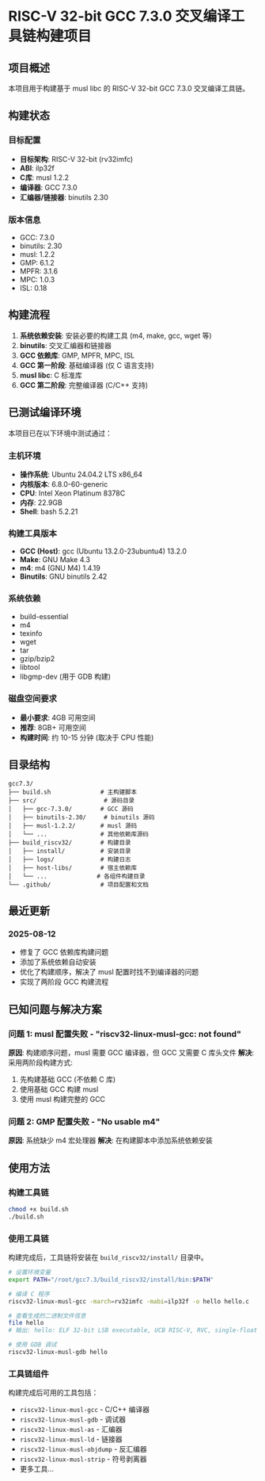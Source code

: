 # RISC-V 32-bit GCC 7.3.0 交叉编译工具链构建项目

## 项目概述

本项目用于构建基于 musl libc 的 RISC-V 32-bit GCC 7.3.0 交叉编译工具链。

## 构建状态

### 目标配置
- **目标架构**: RISC-V 32-bit (rv32imfc)
- **ABI**: ilp32f  
- **C库**: musl 1.2.2
- **编译器**: GCC 7.3.0
- **汇编器/链接器**: binutils 2.30

### 版本信息
- GCC: 7.3.0
- binutils: 2.30
- musl: 1.2.2
- GMP: 6.1.2
- MPFR: 3.1.6
- MPC: 1.0.3
- ISL: 0.18

## 构建流程

1. **系统依赖安装**: 安装必要的构建工具 (m4, make, gcc, wget 等)
2. **binutils**: 交叉汇编器和链接器
3. **GCC 依赖库**: GMP, MPFR, MPC, ISL
4. **GCC 第一阶段**: 基础编译器 (仅 C 语言支持)
5. **musl libc**: C 标准库
6. **GCC 第二阶段**: 完整编译器 (C/C++ 支持)

## 已测试编译环境

本项目已在以下环境中测试通过：

### 主机环境
- **操作系统**: Ubuntu 24.04.2 LTS x86_64
- **内核版本**: 6.8.0-60-generic
- **CPU**: Intel Xeon Platinum 8378C
- **内存**: 22.9GB
- **Shell**: bash 5.2.21

### 构建工具版本
- **GCC (Host)**: gcc (Ubuntu 13.2.0-23ubuntu4) 13.2.0
- **Make**: GNU Make 4.3
- **m4**: m4 (GNU M4) 1.4.19
- **Binutils**: GNU binutils 2.42

### 系统依赖
- build-essential
- m4
- texinfo  
- wget
- tar
- gzip/bzip2
- libtool
- libgmp-dev (用于 GDB 构建)

### 磁盘空间要求
- **最小要求**: 4GB 可用空间
- **推荐**: 8GB+ 可用空间
- **构建时间**: 约 10-15 分钟 (取决于 CPU 性能)

## 目录结构

```
gcc7.3/
├── build.sh              # 主构建脚本
├── src/                   # 源码目录
│   ├── gcc-7.3.0/        # GCC 源码
│   ├── binutils-2.30/     # binutils 源码
│   ├── musl-1.2.2/       # musl 源码
│   └── ...               # 其他依赖库源码
├── build_riscv32/        # 构建目录
│   ├── install/          # 安装目录
│   ├── logs/             # 构建日志
│   ├── host-libs/        # 宿主依赖库
│   └── ...              # 各组件构建目录
└── .github/              # 项目配置和文档
```

## 最近更新

### 2025-08-12
- 修复了 GCC 依赖库构建问题
- 添加了系统依赖自动安装
- 优化了构建顺序，解决了 musl 配置时找不到编译器的问题
- 实现了两阶段 GCC 构建流程

## 已知问题与解决方案

### 问题 1: musl 配置失败 - "riscv32-linux-musl-gcc: not found"
**原因**: 构建顺序问题，musl 需要 GCC 编译器，但 GCC 又需要 C 库头文件
**解决**: 采用两阶段构建方式:
1. 先构建基础 GCC (不依赖 C 库)
2. 使用基础 GCC 构建 musl
3. 使用 musl 构建完整的 GCC

### 问题 2: GMP 配置失败 - "No usable m4"
**原因**: 系统缺少 m4 宏处理器
**解决**: 在构建脚本中添加系统依赖安装

## 使用方法

### 构建工具链
```bash
chmod +x build.sh
./build.sh
```

### 使用工具链
构建完成后，工具链将安装在 `build_riscv32/install/` 目录中。

```bash
# 设置环境变量
export PATH="/root/gcc7.3/build_riscv32/install/bin:$PATH"

# 编译 C 程序
riscv32-linux-musl-gcc -march=rv32imfc -mabi=ilp32f -o hello hello.c

# 查看生成的二进制文件信息
file hello
# 输出: hello: ELF 32-bit LSB executable, UCB RISC-V, RVC, single-float ABI, version 1 (SYSV), dynamically linked, interpreter /lib/ld-musl-riscv32-sp.so.1, not stripped

# 使用 GDB 调试
riscv32-linux-musl-gdb hello
```

### 工具链组件
构建完成后可用的工具包括：
- `riscv32-linux-musl-gcc` - C/C++ 编译器
- `riscv32-linux-musl-gdb` - 调试器
- `riscv32-linux-musl-as` - 汇编器
- `riscv32-linux-musl-ld` - 链接器
- `riscv32-linux-musl-objdump` - 反汇编器
- `riscv32-linux-musl-strip` - 符号剥离器
- 更多工具...
